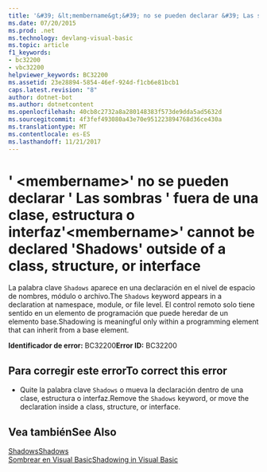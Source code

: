```yaml
---
title: '&#39; &lt;membername&gt;&#39; no se pueden declarar &#39; Las sombras &#39; fuera de una clase, estructura o interfaz'
ms.date: 07/20/2015
ms.prod: .net
ms.technology: devlang-visual-basic
ms.topic: article
f1_keywords:
- bc32200
- vbc32200
helpviewer_keywords: BC32200
ms.assetid: 23e28894-5854-46ef-924d-f1cb6e81bcb1
caps.latest.revision: "8"
author: dotnet-bot
ms.author: dotnetcontent
ms.openlocfilehash: 40cb8c2732a8a280148383f573de9dda5ad5632d
ms.sourcegitcommit: 4f3fef493080a43e70e951223894768d36ce430a
ms.translationtype: MT
ms.contentlocale: es-ES
ms.lasthandoff: 11/21/2017
---
```

# <a name="39ltmembernamegt39-cannot-be-declared-39shadows39-outside-of-a-class-structure-or-interface"></a><span data-ttu-id="5f6a4-102">&#39; &lt;membername&gt;&#39; no se pueden declarar &#39; Las sombras &#39; fuera de una clase, estructura o interfaz</span><span class="sxs-lookup"><span data-stu-id="5f6a4-102">&#39;&lt;membername&gt;&#39; cannot be declared &#39;Shadows&#39; outside of a class, structure, or interface</span></span>
<span data-ttu-id="5f6a4-103">La palabra clave `Shadows` aparece en una declaración en el nivel de espacio de nombres, módulo o archivo.</span><span class="sxs-lookup"><span data-stu-id="5f6a4-103">The `Shadows` keyword appears in a declaration at namespace, module, or file level.</span></span> <span data-ttu-id="5f6a4-104">El control remoto solo tiene sentido en un elemento de programación que puede heredar de un elemento base.</span><span class="sxs-lookup"><span data-stu-id="5f6a4-104">Shadowing is meaningful only within a programming element that can inherit from a base element.</span></span>  
  
 <span data-ttu-id="5f6a4-105">**Identificador de error:** BC32200</span><span class="sxs-lookup"><span data-stu-id="5f6a4-105">**Error ID:** BC32200</span></span>  
  
## <a name="to-correct-this-error"></a><span data-ttu-id="5f6a4-106">Para corregir este error</span><span class="sxs-lookup"><span data-stu-id="5f6a4-106">To correct this error</span></span>  
  
-   <span data-ttu-id="5f6a4-107">Quite la palabra clave `Shadows` o mueva la declaración dentro de una clase, estructura o interfaz.</span><span class="sxs-lookup"><span data-stu-id="5f6a4-107">Remove the `Shadows` keyword, or move the declaration inside a class, structure, or interface.</span></span>  
  
## <a name="see-also"></a><span data-ttu-id="5f6a4-108">Vea también</span><span class="sxs-lookup"><span data-stu-id="5f6a4-108">See Also</span></span>  
 [<span data-ttu-id="5f6a4-109">Shadows</span><span class="sxs-lookup"><span data-stu-id="5f6a4-109">Shadows</span></span>](../../visual-basic/language-reference/modifiers/shadows.md)  
 [<span data-ttu-id="5f6a4-110">Sombrear en Visual Basic</span><span class="sxs-lookup"><span data-stu-id="5f6a4-110">Shadowing in Visual Basic</span></span>](../../visual-basic/programming-guide/language-features/declared-elements/shadowing.md)
